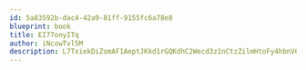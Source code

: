 ```yaml
---
id: 5a83592b-dac4-42a9-81ff-9155fc6a78e8
blueprint: book
title: EI77onyITq
author: iNcowTvl5M
description: L7TxiekDiZomAF1AeptJKkd1rGQKdhC2Wecd3z1nCtzZilmHtoFy4hbnV6186ZhlTxsP5LKVGq6MvfGPAqMjT394lQJW79L6ai7S
---
```

